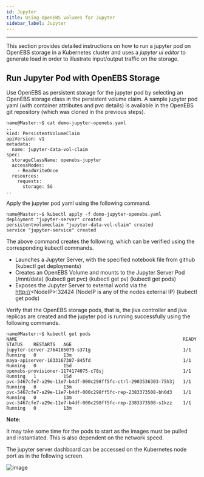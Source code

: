 ```yaml
---
id: Jupyter
title: Using OpenEBS volumes for Jupyter
sidebar_label: Jupyter
---
```

------

This section provides detailed instructions on how to run a jupyter pod on OpenEBS storage in a Kubernetes cluster and uses a *jupyter ui editor* to generate load in order to illustrate input/output traffic on the storage.

Run Jupyter Pod with OpenEBS Storage
------------------------------------

Use OpenEBS as persistent storage for the jupyter pod by selecting an OpenEBS storage class in the persistent volume claim. A sample jupyter pod yaml (with container attributes and pvc details) is available in the OpenEBS git repository (which was cloned in the previous steps).

```
name@Master:~$ cat demo-jupyter-openebs.yaml
..
kind: PersistentVolumeClaim
apiVersion: v1
metadata:
  name: jupyter-data-vol-claim
spec:
  storageClassName: openebs-jupyter
  accessModes:
    - ReadWriteOnce
  resources:
    requests:
      storage: 5G
..
```

Apply the jupyter pod yaml using the following command.

    name@Master:~$ kubectl apply -f demo-jupyter-openebs.yaml
    deployment "jupyter-server" created
    persistentvolumeclaim "jupyter-data-vol-claim" created
    service "jupyter-service" created

The above command creates the following, which can be verified using the corresponding kubectl commands.

-   Launches a Jupyter Server, with the specified notebook file from github (kubectl get deployments)
-   Creates an OpenEBS Volume and mounts to the Jupyter Server Pod (/mnt/data) (kubectl get pvc) (kubectl get pv) (kubectl get pods)
-   Exposes the Jupyter Server to external world via the <http://>\<NodeIP\>:32424 (NodeIP is any of the nodes external IP) (kubectl get pods)

Verify that the OpenEBS storage pods, that is, the jiva controller and jiva replicas are created and the jupyter pod is running successfully using the following commands.

    name@Master:~$ kubectl get pods
    NAME                                                             READY     STATUS    RESTARTS   AGE
    jupyter-server-2764185079-s371g                                  1/1       Running   0          13m
    maya-apiserver-1633167387-845fd                                  1/1       Running   0          15d
    openebs-provisioner-1174174075-c78sj                             1/1       Running   1          15d
    pvc-5467cfe7-a29e-11e7-b4df-000c298ff5fc-ctrl-2903536303-75h3j   1/1       Running   0          13m
    pvc-5467cfe7-a29e-11e7-b4df-000c298ff5fc-rep-2383373508-bh0d3    1/1       Running   0          13m
    pvc-5467cfe7-a29e-11e7-b4df-000c298ff5fc-rep-2383373508-s1kzz    1/1       Running   0          13m

**Note:**

It may take some time for the pods to start as the images must be pulled and instantiated. This is also dependent on the network speed.

The jupyter server dashboard can be accessed on the Kubernetes node port as in the following screen.

![image](https://raw.githubusercontent.com/openebs/openebs/master/documentation/source/_static/Jupyter.png)

<!-- Hotjar Tracking Code for https://docs.openebs.io -->
<script>
   (function(h,o,t,j,a,r){
       h.hj=h.hj||function(){(h.hj.q=h.hj.q||[]).push(arguments)};
       h._hjSettings={hjid:785693,hjsv:6};
       a=o.getElementsByTagName('head')[0];
       r=o.createElement('script');r.async=1;
       r.src=t+h._hjSettings.hjid+j+h._hjSettings.hjsv;
       a.appendChild(r);
   })(window,document,'https://static.hotjar.com/c/hotjar-','.js?sv=');
</script>
